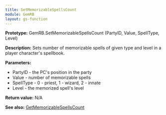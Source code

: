 ```yaml
---
title: SetMemorizableSpellsCount
module: GemRB
layout: gs-function
---
```


**Prototype:** GemRB.SetMemorizableSpellsCount (PartyID, Value, SpellType, Level)

**Description:** Sets number of memorizable spells of given type and level 
in a player character's spellbook.

**Parameters:**
  * PartyID   - the PC's position in the party
  * Value     - number of memorizable spells
  * SpellType - 0 - priest, 1 - wizard, 2 - innate
  * Level     - the memorized spell's level

**Return value:** N/A

**See also:** [GetMemorizableSpellsCount](GetMemorizableSpellsCount.md)

